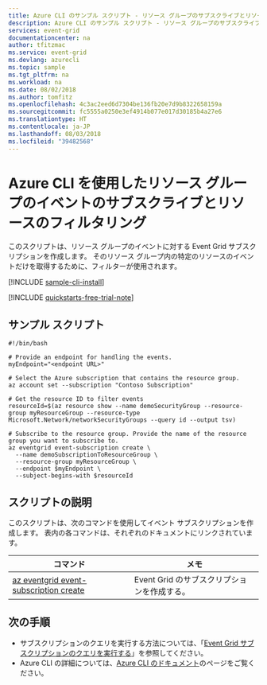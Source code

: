 ```yaml
---
title: Azure CLI のサンプル スクリプト - リソース グループのサブスクライブとリソースでのフィルタリング | Microsoft Docs
description: Azure CLI のサンプル スクリプト - リソース グループのサブスクライブとリソースでのフィルタリング
services: event-grid
documentationcenter: na
author: tfitzmac
ms.service: event-grid
ms.devlang: azurecli
ms.topic: sample
ms.tgt_pltfrm: na
ms.workload: na
ms.date: 08/02/2018
ms.author: tomfitz
ms.openlocfilehash: 4c3ac2eed6d7304be136fb20e7d9b8322658159a
ms.sourcegitcommit: fc5555a0250e3ef4914b077e017d30185b4a27e6
ms.translationtype: HT
ms.contentlocale: ja-JP
ms.lasthandoff: 08/03/2018
ms.locfileid: "39482568"
---
```

# <a name="subscribe-to-events-for-a-resource-group-and-filter-for-a-resource-with-azure-cli"></a>Azure CLI を使用したリソース グループのイベントのサブスクライブとリソースのフィルタリング

このスクリプトは、リソース グループのイベントに対する Event Grid サブスクリプションを作成します。 そのリソース グループ内の特定のリソースのイベントだけを取得するために、フィルターが使用されます。

[!INCLUDE [sample-cli-install](../../../includes/sample-cli-install.md)]

[!INCLUDE [quickstarts-free-trial-note](../../../includes/quickstarts-free-trial-note.md)]

## <a name="sample-script"></a>サンプル スクリプト

```azurecli
#!/bin/bash

# Provide an endpoint for handling the events.
myEndpoint="<endpoint URL>"

# Select the Azure subscription that contains the resource group.
az account set --subscription "Contoso Subscription"

# Get the resource ID to filter events
resourceId=$(az resource show --name demoSecurityGroup --resource-group myResourceGroup --resource-type Microsoft.Network/networkSecurityGroups --query id --output tsv)

# Subscribe to the resource group. Provide the name of the resource group you want to subscribe to.
az eventgrid event-subscription create \
  --name demoSubscriptionToResourceGroup \
  --resource-group myResourceGroup \
  --endpoint $myEndpoint \
  --subject-begins-with $resourceId
```

## <a name="script-explanation"></a>スクリプトの説明

このスクリプトは、次のコマンドを使用してイベント サブスクリプションを作成します。 表内の各コマンドは、それぞれのドキュメントにリンクされています。

| コマンド | メモ |
|---|---|
| [az eventgrid event-subscription create](https://docs.microsoft.com/cli/azure/eventgrid/event-subscription#az-eventgrid-event-subscription-create) | Event Grid のサブスクリプションを作成する。 |


## <a name="next-steps"></a>次の手順

* サブスクリプションのクエリを実行する方法については、「[Event Grid サブスクリプションのクエリを実行する](../query-event-subscriptions.md)」を参照してください。
* Azure CLI の詳細については、[Azure CLI のドキュメント](https://docs.microsoft.com/cli/azure)のページをご覧ください。
